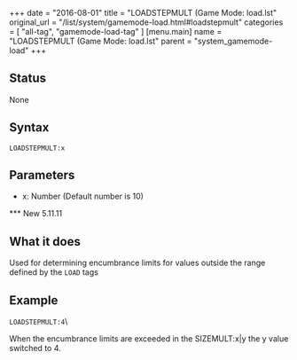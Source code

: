 +++
date = "2016-08-01"
title = "LOADSTEPMULT (Game Mode: load.lst"
original_url = "/list/system/gamemode-load.html#loadstepmult"
categories = [ "all-tag", "gamemode-load-tag" ]
[menu.main]
    name = "LOADSTEPMULT (Game Mode: load.lst"
    parent = "system_gamemode-load"
+++

## Status

None

## Syntax

`LOADSTEPMULT:x`

## Parameters

-   x: Number (Default number is 10)



<span id="loadstepmult"></span> \*\*\* New 5.11.11

What it does
------------

Used for determining encumbrance limits for values outside the range
defined by the `LOAD` tags

Example
-------

`LOADSTEPMULT:4`\

When the encumbrance limits are exceeded in the SIZEMULT:x|y the y value
switched to 4.

